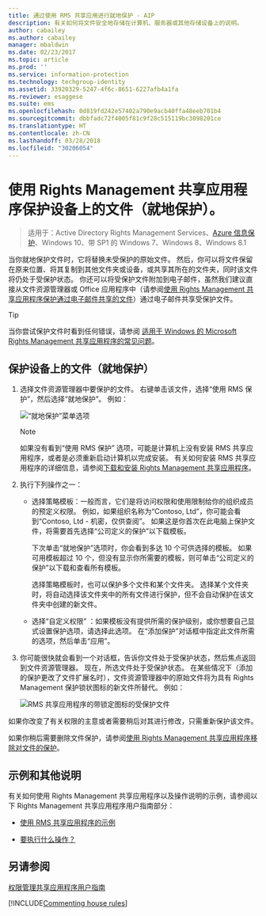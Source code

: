 ```yaml
---
title: 通过使用 RMS 共享应用进行就地保护 - AIP
description: 有关如何将文件安全地存储在计算机、服务器或其他存储设备上的说明。
author: cabailey
ms.author: cabailey
manager: mbaldwin
ms.date: 02/23/2017
ms.topic: article
ms.prod: ''
ms.service: information-protection
ms.technology: techgroup-identity
ms.assetid: 33920329-5247-4f6c-8651-6227afb4a1fa
ms.reviewer: esaggese
ms.suite: ems
ms.openlocfilehash: 0d819fd242e57402a790e9acb40ffa48eeb701b4
ms.sourcegitcommit: dbbfadc72f4005f81c9f28c515119bc3098201ce
ms.translationtype: HT
ms.contentlocale: zh-CN
ms.lasthandoff: 03/28/2018
ms.locfileid: "30206054"
---
```

# <a name="protect-a-file-on-a-device-protect-in-place-by-using-the-rights-management-sharing-application"></a>使用 Rights Management 共享应用程序保护设备上的文件（就地保护）。

>适用于：Active Directory Rights Management Services、[Azure 信息保护](https://azure.microsoft.com/pricing/details/information-protection)、Windows 10、带 SP1 的 Windows 7、Windows 8、Windows 8.1

当你就地保护文件时，它将替换未受保护的原始文件。 然后，你可以将文件保留在原来位置、将其复制到其他文件夹或设备，或共享其所在的文件夹，同时该文件将仍处于受保护状态。 你还可以将受保护文件附加到电子邮件，虽然我们建议直接从文件资源管理器或 Office 应用程序中（请参阅[使用 Rights Management 共享应用程序保护通过电子邮件共享的文件](sharing-app-protect-by-email.md)）通过电子邮件共享受保护文件。

> [!TIP]
> 当你尝试保护文件时看到任何错误，请参阅 [适用于 Windows 的 Microsoft Rights Management 共享应用程序的常见问题](http://go.microsoft.com/fwlink/?LinkId=303971)。

## <a name="to-protect-a-file-on-a-device-protect-in-place"></a>保护设备上的文件（就地保护）

1.  选择文件资源管理器中要保护的文件。 右键单击该文件，选择“使用 RMS 保护”，然后选择“就地保护”。 例如：

    ![“就地保护”菜单选项](../media/ADRMS_MSRMSApp_SP_CompanyDefined.png)

    > [!NOTE]
    > 如果没有看到“使用 RMS 保护”  选项，可能是计算机上没有安装 RMS 共享应用程序，或者是必须重新启动计算机以完成安装。 有关如何安装 RMS 共享应用程序的详细信息，请参阅[下载和安装 Rights Management 共享应用程序](install-sharing-app.md)。

2.  执行下列操作之一：

    -   选择策略模板：一般而言，它们是将访问权限和使用限制给你的组织成员的预定义权限。 例如，如果组织名称为“Contoso, Ltd”，你可能会看到“Contoso, Ltd - 机密，仅供查阅”。 如果这是你首次在此电脑上保护文件，将需要首先选择“公司定义的保护”以下载模板。

        下次单击“就地保护”选项时，你会看到多达 10 个可供选择的模板。 如果可用模板超过 10 个，但没有显示你所需要的模板，则可单击“公司定义的保护”以下载和查看所有模板。

        选择策略模板时，也可以保护多个文件和某个文件夹。 选择某个文件夹时，将自动选择该文件夹中的所有文件进行保护，但不会自动保护在该文件夹中创建的新文件。

    -   选择“自定义权限” ：如果模板没有提供所需的保护级别，或你想要自己显式设置保护选项，请选择此选项。 在“添加保护”[](sharing-app-dialog-box.md)对话框中指定此文件所需的选项，然后单击“应用”。

3.  你可能很快就会看到一个对话框，告诉你文件处于受保护状态，然后焦点返回到文件资源管理器。 现在，所选文件处于受保护状态。 在某些情况下（添加的保护更改了文件扩展名时），文件资源管理器中的原始文件将为具有 Rights Management 保护锁状图标的新文件所替代。 例如：

    ![RMS 共享应用程序的带锁定图标的受保护文件](../media/ADRMS_MSRMSApp_Pfile.png)

如果你改变了有关权限的主意或者需要稍后对其进行修改，只需重新保护该文件。

如果你稍后需要删除文件保护，请参阅[使用 Rights Management 共享应用程序移除对文件的保护](sharing-app-remove-protection.md)。

## <a name="examples-and-other-instructions"></a>示例和其他说明
有关如何使用 Rights Management 共享应用程序以及操作说明的示例，请参阅以下 Rights Management 共享应用程序用户指南部分：

-   [使用 RMS 共享应用程序的示例](sharing-app-user-guide.md#examples-for-using-the-rms-sharing-application)

-   [要执行什么操作？](sharing-app-user-guide.md#what-do-you-want-to-do)

## <a name="see-also"></a>另请参阅
[权限管理共享应用程序用户指南](sharing-app-user-guide.md)

[!INCLUDE[Commenting house rules](../includes/houserules.md)]